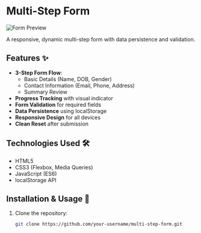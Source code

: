 # Multi-Step Form

![Form Preview](https://i.imgur.com/JQZ1l0m.png) <!-- Replace with your actual screenshot -->

A responsive, dynamic multi-step form with data persistence and validation.

## Features ✨

- **3-Step Form Flow**:
  - Basic Details (Name, DOB, Gender)
  - Contact Information (Email, Phone, Address)
  - Summary Review
- **Progress Tracking** with visual indicator
- **Form Validation** for required fields
- **Data Persistence** using localStorage
- **Responsive Design** for all devices
- **Clean Reset** after submission

## Technologies Used 🛠️

- HTML5
- CSS3 (Flexbox, Media Queries)
- JavaScript (ES6)
- localStorage API

## Installation & Usage 🚀

1. Clone the repository:
   ```bash
   git clone https://github.com/your-username/multi-step-form.git
